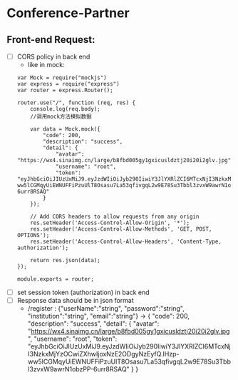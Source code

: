 # Conference-Partner
## Front-end Request:
- [ ] CORS policy in back end
    - like in mock:
    ```
    var Mock = require("mockjs")
    var express = require("express")
    var router = express.Router();
    
    router.use("/", function (req, res) {
        console.log(req.body);
        //调用mock方法模拟数据

        var data = Mock.mock({
            "code": 200,
            "description": "success",
            "detail": {
                "avatar": "https://wx4.sinaimg.cn/large/b8fbd005gy1gxicusldztj20i20i2glv.jpg",
                "username": "root",
                "token": "eyJhbGciOiJIUzUxMiJ9.eyJzdWIiOiJyb290IiwiY3JlYXRlZCI6MTcxNjI3NzkxMjYzOCwiZXhwIjoxNzE2ODgyNzEyfQ.IHzp-ww5lCGMqyUiEWNUFFiPzuUlT8Osasu7La53qfivgqL2w9E78Su3Tbbl3zvxW9awrN1obzPP-6urr8RSAQ"
            }
        });

        // Add CORS headers to allow requests from any origin
        res.setHeader('Access-Control-Allow-Origin', '*');
        res.setHeader('Access-Control-Allow-Methods', 'GET, POST, OPTIONS');
        res.setHeader('Access-Control-Allow-Headers', 'Content-Type, authorization');

        return res.json(data);
    });
    
    module.exports = router;
    ```
- [ ] set session token (authorization) in back end
- [ ] Response data should be in json format
    - /register : {"userName":"string", "password":"string", "institution":"string", "email":"string"} -> {
        "code": 200,
        "description": "success",
        "detail": {
            "avatar": "https://wx4.sinaimg.cn/large/b8fbd005gy1gxicusldztj20i20i2glv.jpg",
            "username": "root",
            "token": "eyJhbGciOiJIUzUxMiJ9.eyJzdWIiOiJyb290IiwiY3JlYXRlZCI6MTcxNjI3NzkxMjYzOCwiZXhwIjoxNzE2ODgyNzEyfQ.IHzp-ww5lCGMqyUiEWNUFFiPzuUlT8Osasu7La53qfivgqL2w9E78Su3Tbbl3zvxW9awrN1obzPP-6urr8RSAQ"
        }
    }